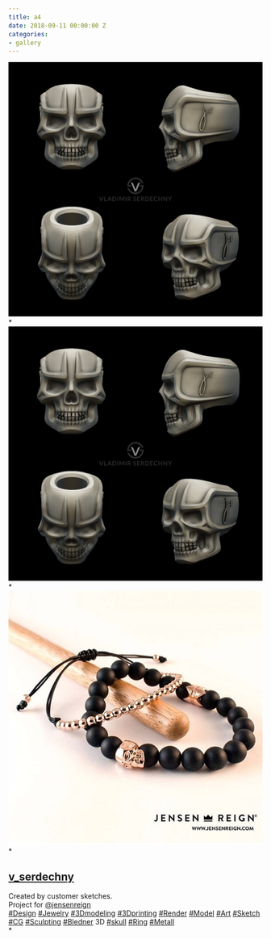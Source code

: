 ```yaml
---
title: a4
date: 2018-09-11 00:00:00 Z
categories:
- gallery
---
```


<a href="gallery.html" class="ajax-popup-link"><img class="img-responsive" alt="sample" class="ajax-popup-link" src="img/portf_gal/main/4.jpg"></a>*
<img class="img-responsive" alt="sample" src="img/portf_gal/4/1.jpg">*
<img class="img-responsive" alt="sample" src="img/portf_gal/4/2.jpg">*
<div class="description"><div class="C4VMK"><h2 class="_6lAjh"><a class="FPmhX notranslate TlrDj" title="v_serdechny" href="/v_serdechny/">v_serdechny</a></h2><span>Created by customer sketches.<br>Project for <a class="notranslate" href="/jensenreign/">@jensenreign</a> <br><a href="/explore/tags/design/">#Design</a> <a href="/explore/tags/jewelry/">#Jewelry</a> <a href="/explore/tags/3dmodeling/">#3Dmodeling</a> <a href="/explore/tags/3dprinting/">#3Dprinting</a> <a href="/explore/tags/render/">#Render</a> <a href="/explore/tags/model/">#Model</a> <a href="/explore/tags/art/">#Art</a> <a href="/explore/tags/sketch/">#Sketch</a> <a href="/explore/tags/cg/">#CG</a> <a href="/explore/tags/sculpting/">#Sculpting</a> <a href="/explore/tags/bledner/">#Bledner</a> 3D <a href="/explore/tags/skull/">#skull</a> <a href="/explore/tags/ring/">#Ring</a> <a href="/explore/tags/metall/">#Metall</a></span></div></div>*